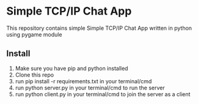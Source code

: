 <h1> Simple TCP/IP Chat App </h1> 
<p> This repository contains simple Simple TCP/IP Chat App written in python using pygame module </p>
<h2> Install </h2>
<ol>
  <li> Make sure you have pip and python installed </li>
  <li> Clone this repo </li>
  <li> run pip install -r requirements.txt in your terminal/cmd </li>
  <li> run python server.py in your terminal/cmd to run the server</li>
  <li> run python client.py in your terminal/cmd to join the server as a client</li>
</ol>
